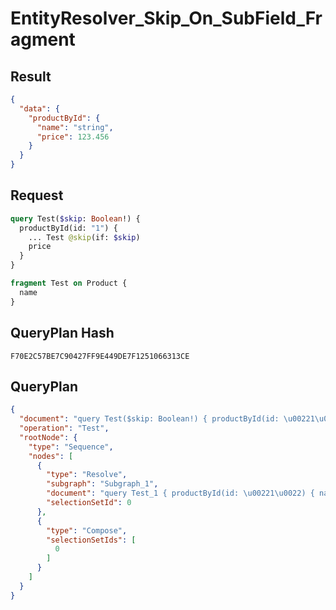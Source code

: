 # EntityResolver_Skip_On_SubField_Fragment

## Result

```json
{
  "data": {
    "productById": {
      "name": "string",
      "price": 123.456
    }
  }
}
```

## Request

```graphql
query Test($skip: Boolean!) {
  productById(id: "1") {
    ... Test @skip(if: $skip)
    price
  }
}

fragment Test on Product {
  name
}
```

## QueryPlan Hash

```text
F70E2C57BE7C90427FF9E449DE7F1251066313CE
```

## QueryPlan

```json
{
  "document": "query Test($skip: Boolean!) { productById(id: \u00221\u0022) { ... Test @skip(if: $skip) price } } fragment Test on Product { name }",
  "operation": "Test",
  "rootNode": {
    "type": "Sequence",
    "nodes": [
      {
        "type": "Resolve",
        "subgraph": "Subgraph_1",
        "document": "query Test_1 { productById(id: \u00221\u0022) { name price } }",
        "selectionSetId": 0
      },
      {
        "type": "Compose",
        "selectionSetIds": [
          0
        ]
      }
    ]
  }
}
```

